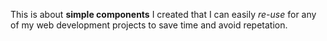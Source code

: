 This is about **simple components** I created that I can easily *re-use* for any of my web development projects to save time and avoid repetation.

